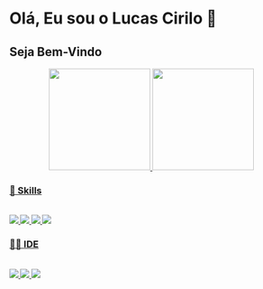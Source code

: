 # Olá, Eu sou o Lucas Cirilo 👋
## Seja Bem-Vindo


<div align="center">
  <a href="https://github.com/lucas-cirilo">
  <img height="180em" src="https://github-readme-stats.vercel.app/api?username=lucas-cirilo&show_icons=true&&theme=radical&count_private=true"/>
  <img height="180em" src="https://github-readme-stats.vercel.app/api/top-langs/?username=lucas-cirilo&layout=compact&langs_count=7&theme=radical"/>
</div>


### 🚀 Skills

<div style="display: inline_block"><br>
<b href="https://github.com/lucas-cirilo"> 
  
<img height=auto width=auto src="https://img.shields.io/badge/Python-14354C?style=for-the-badge&logo=python&logoColor=white"/>
<img height=auto width=auto src="https://img.shields.io/badge/Linux-FCC624?style=for-the-badge&logo=linux&logoColor=black"/>
<img height=auto width=auto src="https://img.shields.io/badge/Arch_Linux-1793D1?style=for-the-badge&logo=arch-linux&logoColor=white"/>
<img height=auto width=auto src="https://img.shields.io/badge/Kali_Linux-557C94?style=for-the-badge&logo=kali-linux&logoColor=white&round_badge"/>
</div>

### 👩‍💻 IDE

<div style="display: inline_block"><br>
<c href="https://github.com/lucas-cirilo"> 
  
<img height=auto src="https://img.shields.io/badge/Colab-F9AB00?style=for-the-badge&logo=googlecolab&color=525252&width=auto" />
<img height=auto src="https://img.shields.io/badge/jupyter-%23FA0F00.svg?style=for-the-badge&logo=jupyter&logoColor=white&width=auto" />
<img height=auto src="https://img.shields.io/badge/pycharm-143?style=for-the-badge&logo=pycharm&logoColor=black&color=black&labelColor=green&width=auto" />
</div>




